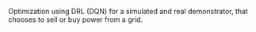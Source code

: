 Optimization using DRL (DQN) for a simulated and real demonstrator, that chooses to sell or buy power from a grid.
